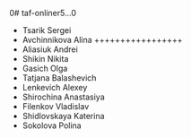 0# taf-onliner5...0

- Tsarik Sergei
- Avchinnikova Alina +++++++++++++++++
- Aliasiuk Andrei
- Shikin Nikita
- Gasich Olga
- Tatjana Balashevich
- Lenkevich Alexey
- Shirochina Anastasiya
- Filenkov Vladislav
- Shidlovskaya Katerina
- Sokolova Polina